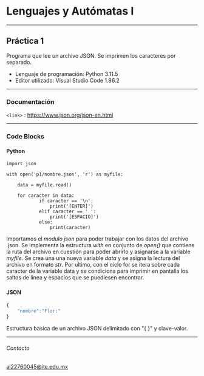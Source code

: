 # Lenguajes y Autómatas I

------------


## Práctica 1

Programa que lee un archivo JSON. 
Se imprimen los caracteres por separado.

- Lenguaje de programación: Python 3.11.5
- Editor utilizado: Visual Studio Code 1.86.2



------------


### Documentación

`<link>` : <https://www.json.org/json-en.html>


------------


### Code Blocks 

#### Python



    import json
	
    with open('p1/nombre.json', 'r') as myfile:
	
		data = myfile.read()
    
		for caracter in data:
                if caracter == '\n':
                    print('[ENTER]')
                elif caracter == ' ':
                    print('[ESPACIO]')
                else:
                    print(caracter)
Importamos el *modulo json* para poder trabajar con los datos del archivo .json.
Se implementa la estructura *with*  en conjunto de *open()* que contiene la ruta del archivo en cuestión para poder abrirlo y asignarse a la variable *myfile*.
Se crea una una nueva variable *data* y se asigna la lectura del archivo en formato *str*.
Por ultimo, con el ciclo for se itera sobre cada caracter de la variable data y se condiciona para imprimir en pantalla los saltos de linea y espacios que se puediesen encontrar.



#### JSON　

```javascript
{
    "nombre":"Flor:"
}


```
Estructura basica de un archivo JSON delimitado con "{ }" y clave-valor.

------------

###### Contacto
al22760045@ite.edu.mx
